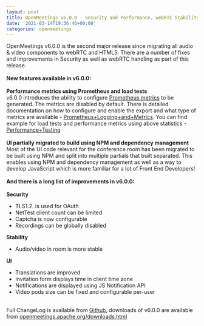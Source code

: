 ```yaml
---
layout: post
title: OpenMeetings v6.0.0 - Security and Performance, webRTC Stability and UI improvements
date: '2021-03-14T19:36:46+00:00'
categories: openmeetings
---
```

OpenMeetings v6.0.0 is the second major release since migrating all audio & video components to webRTC and HTML5. There are a number of fixes and improvements in Security as well as webRTC handling as part of this release.
 <br/>
 <br/>
<b>New features available in v6.0.0:</b>
 <br/>
 <br/>
<b>Performance metrics using Prometheus and load tests</b><br/>
v6.0.0 introduces the ability to configure <a href="https://prometheus.io/" target="_BLANK">Prometheus metrics</a> to be generated. The metrics are disabled by default. There is detailed documentation on how to configure and enable the export and what type of metrics are available - <a href="https://cwiki.apache.org/confluence/display/OPENMEETINGS/Prometheus+Logging+and+Metrics" target="_BLANK">Prometheus+Logging+and+Metrics</a>. 
You can find example for load tests and performance metrics using above statistics - <a href="https://cwiki.apache.org/confluence/display/OPENMEETINGS/Performance+Testing" target="_BLANK">Performance+Testing</a>
<br/>
 <br/>
<b>UI partially migrated to build using NPM and dependency management</b><br/>
Most of the UI code relevant for the conference room has been migrated to be built using NPM and split into multiple partials that built separated. This enables using NPM and dependency management as well as a way to develop JavaScript which is more familiar for a lot of Front End Developers!
<br/>
 <br/>
<b>And there is a long list of improvements in v6.0.0:</b>
 <br/>
 <br/>
<b>Security</b>
<ul>
<li>TLS1.2. is used for OAuth</li>
<li>NetTest client count can be limited</li>
<li>Captcha is now configurable</li>
<li>Recordings can be globally disabled</li>
</ul>
<b>Stability</b>
<ul>
<li>Audio/video in room is more stable</li>
</ul>
<b>UI</b>
<ul>
<li>Translations are improved</li>
<li>Invitation form displays time in client time zone</li>
<li>Notifications are displayed using JS Notification API</li>
<li>Video pods size can be fixed and configurable per-user</li>
</ul>
 <br/>
Full ChangeLog is available from <a href="https://github.com/apache/openmeetings/blob/6.0.0/CHANGELOG.md">Github</a>,
downloads of v6.0.0 are available from <a href="https://openmeetings.apache.org/downloads.html" href="_BLANK">openmeetings.apache.org/downloads.html</a>
 <br/> <br/>
